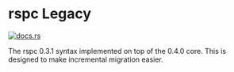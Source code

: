 # rspc Legacy

[![docs.rs](https://img.shields.io/crates/v/rspc-legacy)](https://docs.rs/rspc-legacy)

The rspc 0.3.1 syntax implemented on top of the 0.4.0 core. This is designed to make incremental migration easier.
